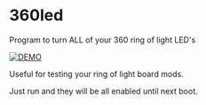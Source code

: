 # 360led
Program to turn ALL of your 360 ring of light LED's

[![DEMO](https://img.youtube.com/vi/6i6N_zNWRzo/0.jpg)](https://www.youtube.com/watch?v=6i6N_zNWRzo)

Useful for testing your ring of light board mods. 

Just run and they will be all enabled until next boot. 


